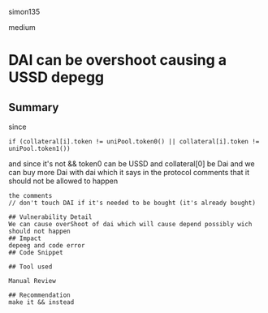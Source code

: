 simon135

medium

# DAI can be overshoot causing a USSD depegg

## Summary
since 
```solidity
if (collateral[i].token != uniPool.token0() || collateral[i].token != uniPool.token1())
```

and since it's not &&  token0 can be USSD and collateral[0] be Dai and we can buy more Dai with dai which  it says in the protocol comments that it should  not be allowed to happen
```
the comments 
// don't touch DAI if it's needed to be bought (it's already bought)

## Vulnerability Detail
We can cause overShoot of dai which will cause depend possibly wich should not happen
## Impact
depeeg and code error
## Code Snippet

## Tool used

Manual Review

## Recommendation
make it && instead